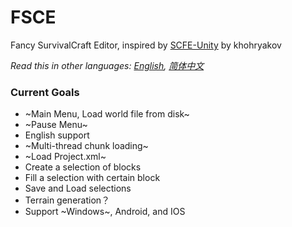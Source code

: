 # FSCE
Fancy SurvivalCraft Editor, inspired by [SCFE-Unity](https://github.com/khohryakov/SCFE-Unity) by khohryakov

*Read this in other languages: [English](README.md), [简体中文](README.zh-cn.md)*

### Current Goals
* ~Main Menu, Load world file from disk~
* ~Pause Menu~
* English support
* ~Multi-thread chunk loading~
* ~Load Project.xml~
* Create a selection of blocks
* Fill a selection with certain block
* Save and Load selections
* Terrain generation？
* Support ~Windows~, Android, and IOS
